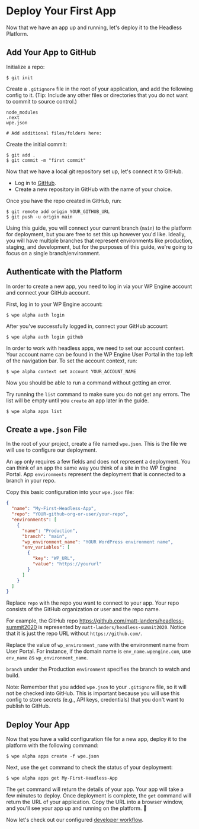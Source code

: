 # Deploy Your First App

Now that we have an app up and running, let's deploy it to the Headless Platform.

## Add Your App to GitHub

Initialize a repo:

```
$ git init
```

Create a `.gitignore` file in the root of your application, and add the following config to it. (Tip: Include any other files or directories that you do not want to commit to source control.)

```
node_modules
.next
wpe.json

# Add additional files/folders here:
```

Create the initial commit:

```
$ git add .
$ git commit -m "first commit"
```

Now that we have a local git repository set up, let's connect it to GitHub.

- Log in to [GitHub](https://github.com).
- Create a new repository in GitHub with the name of your choice.

Once you have the repo created in GitHub, run:

```
$ git remote add origin YOUR_GITHUB_URL
$ git push -u origin main
```

Using this guide, you will connect your current branch (`main`) to the platform for deployment, but you are free to set this up however you'd like. Ideally, you will have multiple branches that represent environments like production, staging, and development, but for the purposes of this guide, we're going to focus on a single branch/environment.

## Authenticate with the Platform

In order to create a new app, you need to log in via your WP Engine account and connect your GitHub account.

First, log in to your WP Engine account:

```
$ wpe alpha auth login
```

After you've successfully logged in, connect your GitHub account:

```
$ wpe alpha auth login github
```

In order to work with headless apps, we need to set our account context. Your account name can be found in the WP Engine User Portal in the top left of the navigation bar. To set the account context, run:

```
$ wpe alpha context set account YOUR_ACCOUNT_NAME
```

Now you should be able to run a command without getting an error.

Try running the `list` command to make sure you do not get any errors. The list will be empty until you `create` an app later in the guide.

```
$ wpe alpha apps list
```

## Create a `wpe.json` File

In the root of your project, create a file named `wpe.json`. This is the file we will use to configure our deployment.

An `app` only requires a few fields and does not represent a deployment. You can think of an app the same way you think of a site in the WP Engine Portal. App `environments` represent the deployment that is connected to a branch in your repo.

Copy this basic configuration into your `wpe.json` file:

```json
{
  "name": "My-First-Headless-App",
  "repo": "YOUR-github-org-or-user/your-repo",
  "environments": [
    {
      "name": "Production",
      "branch": "main",
      "wp_environment_name": "YOUR WordPress environment name",
      "env_variables": [
        {
          "key": "WP_URL",
          "value": "https://yoururl"
        }
      ]
    }
  ]
}
```

Replace `repo` with the repo you want to connect to your app. Your repo consists of the GitHub organization or user and the repo name.

For example, the GitHub repo https://github.com/matt-landers/headless-summit2020 is represented by `matt-landers/headless-summit2020`. Notice that it is just the repo URL without `https://github.com/`.

Replace the value of `wp_environment_name` with the environment name from User Portal. For instance, if the domain name is `env_name.wpengine.com`, use `env_name` as `wp_environment_name`.

`branch` under the Production `environment` specifies the branch to watch and build.

Note: Remember that you added `wpe.json` to your `.gitignore` file, so it will not be checked into GitHub. This is important because you will use this config to store secrets (e.g., API keys, credentials) that you don't want to publish to GitHub.

## Deploy Your App

Now that you have a valid configuration file for a new app, deploy it to the platform with the following command:

```
$ wpe alpha apps create -f wpe.json
```

Next, use the `get` command to check the status of your deployment:

```
$ wpe alpha apps get My-First-Headless-App
```

The `get` command will return the details of your app. Your app will take a few minutes to deploy. Once deployment is complete, the `get` command will return the URL of your application. Copy the URL into a browser window, and you'll see your app up and running on the platform. :tada:

Now let's check out our configured [developer workflow](/guides/getting-started/workflow).
